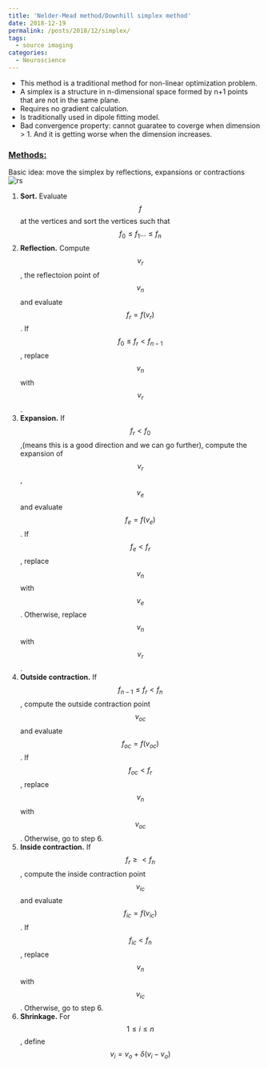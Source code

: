 ```yaml
---
title: 'Nelder-Mead method/Downhill simplex method'
date: 2018-12-19
permalink: /posts/2018/12/simplex/
tags:
  - source imaging
categories:
  - Neuroscience
---
```



* This method is a traditional method for non-linear optimization problem. 
* A simplex is a structure in n-dimensional space formed by n+1 points that are not in the same plane.
* Requires no gradient calculation.
* Is traditionally used in dipole fitting model.
* Bad convergence property: cannot guaratee to coverge when dimension > 1. And it is getting worse when the dimension increases. 


### [Methods:](https://vimeo.com/85261043)
Basic idea: move the simplex by reflections, expansions or contractions
![rs]({{site.url}}{{site.baseurl}}/assets/images/simplex1.JPG)

1. **Sort.** Evaluate $$f$$ at the vertices and sort the vertices such that $$f_0 \leq f_1 \dots \leq f_n$$
2. **Reflection.** Compute $$v_r$$, the reflectoion point of $$v_n$$ and evaluate $$f_r = f(v_r)$$. If $$f_0 \leq f_r < f_{n-1}$$, replace $$v_n$$ with $$v_r$$.
3. **Expansion.** If $$f_r < f_0$$,(means this is a good direction and we can go further), compute the expansion of $$v_r$$, $$v_e$$ and evaluate $$f_e = f(v_e)$$. If $$f_e < f_r$$, replace $$v_n$$ with $$v_e$$. Otherwise, replace $$v_n$$ with $$v_r$$.
4. **Outside contraction.** If $$f_{n-1} \leq f_r < f_n$$, compute the outside contraction point $$v_{oc}$$ and evaluate $$f_{oc} = f(v_{oc})$$. If $$f_{oc} < f_r$$, replace $$v_n$$ with $$v_{oc}$$. Otherwise, go to step 6.
5. **Inside contraction.** If $$f_r \geq  < f_n$$, compute the inside contraction point $$v_{ic}$$ and evaluate $$f_{ic} = f(v_{ic})$$. If $$f_{ic} < f_n$$, replace $$v_n$$ with $$v_{ic}$$. Otherwise, go to step 6.
6. **Shrinkage.** For $$1 \leq i \leq n$$, define $$v_i = v_o + \delta (v_i - v_o)$$
